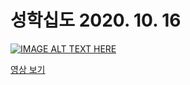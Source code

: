 # 성학십도 2020. 10. 16



[![IMAGE ALT TEXT HERE](http://img.youtube.com/vi/gKGGyX0K5BY/0.jpg)](http://www.youtube.com/watch?v=gKGGyX0K5BY)

<a href="https://youtu.be/gKGGyX0K5BY" target="_blank">영상 보기</a>
